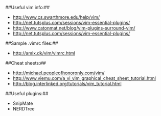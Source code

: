 ##Useful vim info:##

* http://www.cs.swarthmore.edu/help/vim/
* http://net.tutsplus.com/sessions/vim-essential-plugins/ 
* http://www.catonmat.net/blog/vim-plugins-surround-vim/
* http://net.tutsplus.com/sessions/vim-essential-plugins/

##Sample .vimrc files:##
* http://amix.dk/vim/vimrc.html

##Cheat sheets:##
* http://michael.peopleofhonoronly.com/vim/
* http://www.viemu.com/a_vi_vim_graphical_cheat_sheet_tutorial.html
* http://blog.interlinked.org/tutorials/vim_tutorial.html

##Useful plugins:##
* SnipMate
* NERDTree

